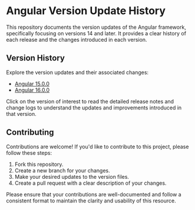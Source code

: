 # Angular Version Update History

This repository documents the version updates of the Angular framework, specifically focusing on versions 14 and later. It provides a clear history of each release and the changes introduced in each version.

## Version History

Explore the version updates and their associated changes:

- [Angular 15.0.0](versions/angular-15.0.0.md)
- [Angular 16.0.0](versions/angular-16.0.0.md)

Click on the version of interest to read the detailed release notes and change logs to understand the updates and improvements introduced in that version.

## Contributing

Contributions are welcome! If you'd like to contribute to this project, please follow these steps:

1. Fork this repository.
2. Create a new branch for your changes.
3. Make your desired updates to the version files.
4. Create a pull request with a clear description of your changes.

Please ensure that your contributions are well-documented and follow a consistent format to maintain the clarity and usability of this resource.

